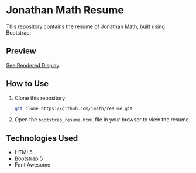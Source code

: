 # Jonathan Math Resume

This repository contains the resume of Jonathan Math, built using Bootstrap.

## Preview

[See Rendered Display](https://jmath1.github.io/ResponsiveResume)

## How to Use

1. Clone this repository:
   ```bash
   git clone https://github.com/jmath/resume.git
   ```
2. Open the `bootstrap_resume.html` file in your browser to view the resume.

## Technologies Used

- HTML5
- Bootstrap 5
- Font Awesome
